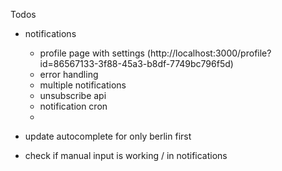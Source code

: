 Todos

- notifications
    - profile page with settings (http://localhost:3000/profile?id=86567133-3f88-45a3-b8df-7749bc796f5d)
    - error handling
    - multiple notifications
    - unsubscribe api
    - notification cron
    - 

- update autocomplete for only berlin first
- check if manual input is working / in notifications